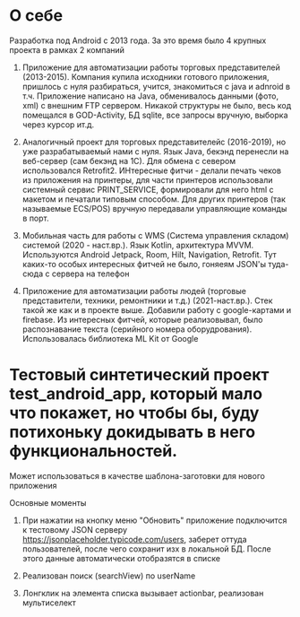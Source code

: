 # О себе
Разработка под Android с 2013 года. За это время было 4 крупных проекта в рамках 2 компаний

1. Приложение для автоматизации работы торговых представителей (2013-2015). Компания купила исходники готового приложения, пришлось с нуля разбираться, учится, знакомиться с java и adnroid в т.ч. Приложение написано на Java, обменивалось данными (фото, xml) с внешним FTP сервером. Никакой структуры не было, весь код помещался в GOD-Activity, БД sqlite, все запросы вручную, выборка через курсор ит.д.

2. Аналогичный проект для торговых представителейc (2016-2019), но уже разрабатываемый нами с нуля. Язык Java, бекэнд перенесли на веб-сервер (сам бекэнд на 1С). Для обмена с севером использовался Retrofit2. ИНтересные фитчи - делали печать чеков из приложения на принтеры, для части принтеров использовали системный сервис PRINT_SERVICE, формировали для него html с макетом и печатали типовым способом. Для других принтеров (так называемые ECS/POS) вручную передавали управляющие команды в порт.

3. Мобильная часть для работы с WMS (Система управления складом) системой (2020 - наст.вр.). Язык Kotlin, архитектура MVVM. Используются Android Jetpack, Room, Hilt, Navigation, Retrofit. Тут каких-то особых интересных фитчей не было, гоняеям JSON'ы туда-сюда с сервера на телефон

4. Приложение для автоматизации работы людей (торговые представители, техники, ремонтники и т.д.) (2021-наст.вр.). Стек такой же как и в проекте выше. Добавили работу с google-картами и firebase. Из интересных фитчей, которые реализовывал, было распознавание текста (серийного номера оборудрования). Использовалась библиотека ML Kit от Google


# Тестовый синтетический проект test_android_app, который мало что покажет, но чтобы бы, буду потихоньку докидывать в него функциональностей.
Может использоваться в качестве шаблона-заготовки для нового приложения

Основные моменты

1. При нажатии на кнопку меню "Обновить" приложение подключится к тестовому JSON серверу https://jsonplaceholder.typicode.com/users, заберет оттуда пользователей, после чего сохранит изх в локальной БД. После этого данные автоматически отобразятся в списке

2. Реализован поиск (searchView) по userName

3. Лонгклик на элемента списка вызывает actionbar, реализован мультиселект
